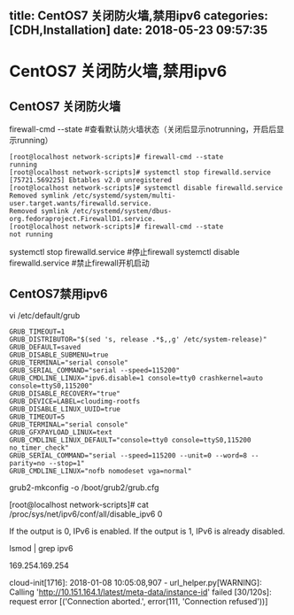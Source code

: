 title: CentOS7 关闭防火墙,禁用ipv6
categories: [CDH,Installation]
date: 2018-05-23 09:57:35
---
# CentOS7 关闭防火墙,禁用ipv6
## CentOS7 关闭防火墙

firewall-cmd --state #查看默认防火墙状态（关闭后显示notrunning，开启后显示running）

```
[root@localhost network-scripts]# firewall-cmd --state
running
[root@localhost network-scripts]# systemctl stop firewalld.service 
[75721.569225] Ebtables v2.0 unregistered
[root@localhost network-scripts]# systemctl disable firewalld.service
Removed symlink /etc/systemd/system/multi-user.target.wants/firewalld.service.
Removed symlink /etc/systemd/system/dbus-org.fedoraproject.FirewallD1.service.
[root@localhost network-scripts]# firewall-cmd --state
not running

```

systemctl stop firewalld.service #停止firewall
systemctl disable firewalld.service #禁止firewall开机启动



## CentOS7禁用ipv6

vi /etc/default/grub 
```
GRUB_TIMEOUT=1
GRUB_DISTRIBUTOR="$(sed 's, release .*$,,g' /etc/system-release)"
GRUB_DEFAULT=saved
GRUB_DISABLE_SUBMENU=true
GRUB_TERMINAL="serial console"
GRUB_SERIAL_COMMAND="serial --speed=115200"
GRUB_CMDLINE_LINUX="ipv6.disable=1 console=tty0 crashkernel=auto console=ttyS0,115200"
GRUB_DISABLE_RECOVERY="true"
GRUB_DEVICE=LABEL=cloudimg-rootfs
GRUB_DISABLE_LINUX_UUID=true
GRUB_TIMEOUT=5
GRUB_TERMINAL="serial console"
GRUB_GFXPAYLOAD_LINUX=text
GRUB_CMDLINE_LINUX_DEFAULT="console=tty0 console=ttyS0,115200 no_timer_check"
GRUB_SERIAL_COMMAND="serial --speed=115200 --unit=0 --word=8 --parity=no --stop=1"
GRUB_CMDLINE_LINUX="nofb nomodeset vga=normal"

```

grub2-mkconfig -o /boot/grub2/grub.cfg

[root@localhost network-scripts]# cat /proc/sys/net/ipv6/conf/all/disable_ipv6
0


If the output is 0, IPv6 is enabled.
If the output is 1, IPv6 is already disabled.


lsmod | grep ipv6



169.254.169.254

cloud-init[1716]: 2018-01-08 10:05:08,907 - url_helper.py[WARNING]: Calling 'http://10.151.164.1/latest/meta-data/instance-id' failed [30/120s]: request error [('Connection aborted.', error(111, 'Connection refused'))]
